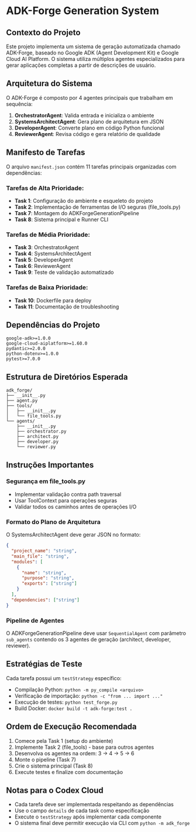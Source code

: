 # ADK-Forge Generation System

## Contexto do Projeto

Este projeto implementa um sistema de geração automatizada chamado ADK-Forge, baseado no Google ADK (Agent Development Kit) e Google Cloud AI Platform. O sistema utiliza múltiplos agentes especializados para gerar aplicações completas a partir de descrições de usuário.

## Arquitetura do Sistema

O ADK-Forge é composto por 4 agentes principais que trabalham em sequência:

1. **OrchestratorAgent**: Valida entrada e inicializa o ambiente
2. **SystemsArchitectAgent**: Gera plano de arquitetura em JSON
3. **DeveloperAgent**: Converte plano em código Python funcional
4. **ReviewerAgent**: Revisa código e gera relatório de qualidade

## Manifesto de Tarefas

O arquivo `manifest.json` contém 11 tarefas principais organizadas com dependências:

### Tarefas de Alta Prioridade:
- **Task 1**: Configuração do ambiente e esqueleto do projeto
- **Task 2**: Implementação de ferramentas de I/O seguras (file_tools.py)
- **Task 7**: Montagem do ADKForgeGenerationPipeline
- **Task 8**: Sistema principal e Runner CLI

### Tarefas de Média Prioridade:
- **Task 3**: OrchestratorAgent
- **Task 4**: SystemsArchitectAgent
- **Task 5**: DeveloperAgent
- **Task 6**: ReviewerAgent
- **Task 9**: Teste de validação automatizado

### Tarefas de Baixa Prioridade:
- **Task 10**: Dockerfile para deploy
- **Task 11**: Documentação de troubleshooting

## Dependências do Projeto

```
google-adk>=1.0.0
google-cloud-aiplatform>=1.60.0
pydantic>=2.0.0
python-dotenv>=1.0.0
pytest>=7.0.0
```

## Estrutura de Diretórios Esperada

```
adk_forge/
├── __init__.py
├── agent.py
├── tools/
│   ├── __init__.py
│   └── file_tools.py
└── agents/
    ├── __init__.py
    ├── orchestrator.py
    ├── architect.py
    ├── developer.py
    └── reviewer.py
```

## Instruções Importantes

### Segurança em file_tools.py
- Implementar validação contra path traversal
- Usar ToolContext para operações seguras
- Validar todos os caminhos antes de operações I/O

### Formato do Plano de Arquitetura
O SystemsArchitectAgent deve gerar JSON no formato:
```json
{
  "project_name": "string",
  "main_file": "string",
  "modules": [
    {
      "name": "string",
      "purpose": "string",
      "exports": ["string"]
    }
  ],
  "dependencies": ["string"]
}
```

### Pipeline de Agentes
O ADKForgeGenerationPipeline deve usar `SequentialAgent` com parâmetro `sub_agents` contendo os 3 agentes de geração (architect, developer, reviewer).

## Estratégias de Teste

Cada tarefa possui um `testStrategy` específico:
- Compilação Python: `python -m py_compile <arquivo>`
- Verificação de importação: `python -c "from ... import ..."`
- Execução de testes: `python test_forge.py`
- Build Docker: `docker build -t adk-forge:test .`

## Ordem de Execução Recomendada

1. Comece pela Task 1 (setup do ambiente)
2. Implemente Task 2 (file_tools) - base para outros agentes
3. Desenvolva os agentes na ordem: 3 → 4 → 5 → 6
4. Monte o pipeline (Task 7)
5. Crie o sistema principal (Task 8)
6. Execute testes e finalize com documentação

## Notas para o Codex Cloud

- Cada tarefa deve ser implementada respeitando as dependências
- Use o campo `details` de cada task como especificação
- Execute o `testStrategy` após implementar cada componente
- O sistema final deve permitir execução via CLI com `python -m adk_forge`